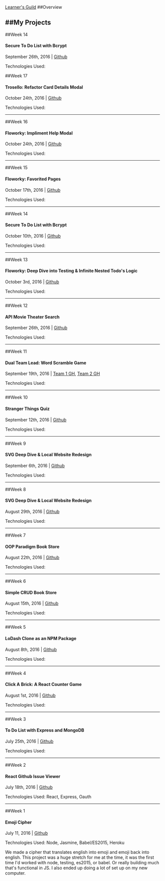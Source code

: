 [Learner's Guild](http://www.learnersguild.org)
##Overview

##My Projects
---
##Week 14
#### Secure To Do List with Bcrypt
September 26th, 2016  | [Github](https://github.com/ameliavoncat/scrawny-starfish)

Technologies Used: 


##Week 17
#### Trosello: Refactor Card Details Modal
October 24th, 2016  | [Github](https://github.com/rachel-ftw/Trossello)

Technologies Used: 

---
##Week 16
#### Floworky: Impliment Help Modal
October 24th, 2016  | [Github](https://github.com/rachel-ftw/floworky)

Technologies Used: 

---
##Week 15
#### Floworky: Favorited Pages
October 17th, 2016  | [Github](https://github.com/rachel-ftw/floworky)

Technologies Used: 

---
##Week 14
#### Secure To Do List with Bcrypt
October 10th, 2016  | [Github](https://github.com/ameliavoncat/scrawny-starfish)

Technologies Used: 

---
##Week 13
#### Floworky: Deep Dive into Testing & Infinite Nested Todo's Logic
October 3rd, 2016  | [Github](https://github.com/rachel-ftw/floworky)

Technologies Used: 

---
##Week 12
#### API Movie Theater Search
September 26th, 2016  | [Github](https://github.com/mikeadossi/movie_theater_app)

Technologies Used: 

---
##Week 11
#### Dual Team Lead: Word Scramble Game
September 19th, 2016  | [Team 1 GH](https://github.com/arayi/gorgeous-crab), [Team 2 GH](https://github.com/robertparker077/Scramble-)

Technologies Used: 

---
##Week 10
#### Stranger Things Quiz
September 12th, 2016  |  [Github](https://github.com/rachel-ftw/local-website)

Technologies Used: 

---
##Week 9
#### SVG Deep Dive & Local Website Redesign
September 6th, 2016  |  [Github](https://github.com/rachel-ftw/local-website)

Technologies Used: 

---
##Week 8
#### SVG Deep Dive & Local Website Redesign
August 29th, 2016  |  [Github](https://github.com/rachel-ftw/local-website)

Technologies Used: 

---
##Week 7
#### OOP Paradigm Book Store
August 22th, 2016  |  [Github](https://github.com/Jusdev89/singing-siren)

Technologies Used: 

---
##Week 6
#### Simple CRUD Book Store
August 15th, 2016  |  [Github](https://github.com/rachel-ftw/Simple-SQL-Bookstore)

Technologies Used: 

---
##Week 5
#### LoDash Clone as an NPM Package
August 8th, 2016  |  [Github](https://github.com/rachel-ftw/LG-simple-JS-library)

Technologies Used: 

---
##Week 4
#### Click A Brick: A React Counter Game
August 1st, 2016  |  [Github](https://github.com/rachel-ftw/incremental-game)

Technologies Used: 

---
##Week 3
#### To Do List with Express and MongoDB
July 25th, 2016  |  [Github](https://github.com/Moniarchy/Tutorial-World)

Technologies Used: 

---
##Week 2
#### React Github Issue Viewer
July 18th, 2016  |  [Github](https://github.com/jamestewartjr/cagey-lapwing)

Technologies Used: React, Express, Oauth

---
##Week 1
#### Emoji Cipher
July 11, 2016  |  [Github](https://github.com/bluemihai/lg-emoji-mellow-coatimundi)

Technologies Used: Node, Jasmine, Babel/ES2015, Heroku

We made a cipher that translates english into emoji and emoji back into english. This project was a huge stretch for me at the time, it was the first time I'd worked with node, testing, es2015, or babel. Or really building much that's functional in JS. I also ended up doing a lot of set up on my new computer.
